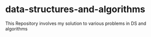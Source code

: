 # data-structures-and-algorithms
This Repository involves my solution to various problems in DS and algorithms
